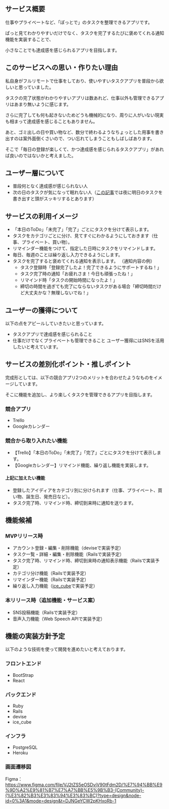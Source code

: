 ## サービス概要
仕事やプライベートなど、「ぽっとで」のタスクを整理できるアプリです。

ぱっと見てわかりやすいだけでなく、タスクを完了するたびに褒めてくれる通知機能を実装することで、

小さなことでも達成感を感じられるアプリを目指します。

## このサービスへの思い・作りたい理由
私自身がフルリモートで仕事をしており、使いやすいタスクアプリを普段から欲しいと思っていました。

タスクの完了状態がわかりやすいアプリは数あれど、仕事以外も管理できるアプリはあまり無いように感じます。

さらに完了しても何も起きないためどうも機械的になり、周りに人がいない現実も相まって達成感を感じることもありません。

あと、ゴミ出しの日や買い物など、数分で終わるようなちょっとした用事を書き出すのは案外面倒くさいので、つい忘れてしまうこともしばしばあります。

そこで「毎日の登録が楽しくて、かつ達成感を感じられるタスクアプリ」があれば良いのではないかと考えました。

## ユーザー層について
- 普段何となく達成感が感じられない人
- 次の日のタスクが気になって眠れない人（[この記事](https://everyday-evident.net/the-effects-of-bedtime-writing-on-difficulty-falling-asleep/)では夜に明日のタスクを書き出すと頭がスッキリするとあります）

## サービスの利用イメージ
- 「本日のToDo」「未完了」「完了」ごとにタスクを分けて表示します。
- タスクをカテゴリごとに分け、見てすぐにわかるようにしておきます（仕事、プライベート、買い物）。
- リマインダー機能をつけて、指定した日時にタスクをリマインドします。
- 毎日、毎週のことは繰り返し入力できるようにします。
- タスクを完了すると褒めてくれる通知を表示します。
  （通知内容の例）
  - タスク登録時「登録完了したよ！完了できるようにサポートするね！」
  - タスク完了時の通知「お疲れさま！今日も頑張ったね！」
  - リマインド時「タスクの開始時間になったよ！」
  - 締切の時間を過ぎても完了にならないタスクがある場合「締切時間だけど大丈夫かな？無理しないでね！」

## ユーザーの獲得について
以下の点をアピールしていきたいと思っています。
- タスクアプリで達成感を感じられること
- 仕事だけでなくプライベートも管理できること
ユーザー獲得にはSNSを活用したいと考えています。

## サービスの差別化ポイント・推しポイント
完成形としては、以下の競合アプリ2つのメリットを合わせたようなものをイメージしています。

そこに機能を追加し、より楽しくタスクを管理できるアプリを目指します。

### 競合アプリ
- Trello
- Googleカレンダー
### 競合から取り入れたい機能
- 【Trello】「本日のToDo」「未完了」「完了」ごとにタスクを分けて表示します。
- 【Googleカレンダー】リマインド機能、繰り返し機能を実装します。
#### 上記に加えたい機能
- 登録したアイディアをカテゴリ別に分けられます（仕事、プライベート、買い物、誕生日、発売日など）。
- タスク完了時、リマインド時、締切到来時に通知を送ります。

## 機能候補
### MVPリリース時
- アカウント登録・編集・削除機能（deviseで実装予定）
- タスク一覧・詳細・編集・削除機能（Railsで実装予定）
- タスク完了時、リマインド時、締切到来時の通知表示機能（Railsで実装予定）
- カテゴリ分け機能（Railsで実装予定）
- リマインダー機能（Railsで実装予定）
- 繰り返し入力機能（[ice_cube](https://github.com/ice-cube-ruby/ice_cube)で実装予定）

### 本リリース時（追加機能・サービス案）
- SNS投稿機能（Railsで実装予定）
- 音声入力機能（Web Speech APIで実装予定）

## 機能の実装方針予定
以下のような技術を使って開発を進めたいと考えております。
### フロントエンド
- BootStrap
- React
### バックエンド
- Ruby
- Rails
- devise
- ice_cube
### インフラ
- PostgreSQL
- Heroku

### 画面遷移図
Figma：
https://www.figma.com/file/VJ2tZS5eOSDvjV90tFdm2D/%E7%94%BB%E9%9D%A2%E9%81%B7%E7%A7%BB%E5%9B%B3-(Community)-(%E3%82%B3%E3%83%94%E3%83%BC)?type=design&node-id=0%3A1&mode=design&t=DJNGeYCW2pKHxoRb-1
